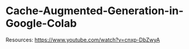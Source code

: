 # Cache-Augmented-Generation-in-Google-Colab

Resources:
https://www.youtube.com/watch?v=cnxp-DbZwyA
